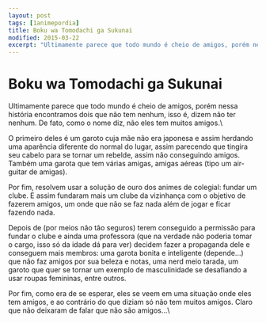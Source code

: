 ```yaml
---
layout: post
tags: [1animepordia]
title: Boku wa Tomodachi ga Sukunai
modified: 2015-03-22
excerpt: "Ultimamente parece que todo mundo é cheio de amigos, porém nessa história encontramos dois que não tem nenhum, isso é, dizem não ter nenhum. De fato, como o nome diz, não eles tem muitos amigos.<br>"
---
```


Boku wa Tomodachi ga Sukunai
============================

Ultimamente parece que todo mundo é cheio de amigos, porém nessa
história encontramos dois que não tem nenhum, isso é, dizem não ter
nenhum. De fato, como o nome diz, não eles tem muitos amigos.\

O primeiro deles é um garoto cuja mãe não era japonesa e assim herdando
uma aparência diferente do normal do lugar, assim parecendo que tingira
seu cabelo para se tornar um rebelde, assim não conseguindo amigos.
Também uma garota que tem várias amigas, amigas aéreas (tipo um
air-guitar de amigas).

Por fim, resolvem usar a solução de ouro dos animes de colegial: fundar
um clube. E assim fundaram mais um clube da vizinhança com o objetivo de
fazerem amigos, um onde que não se faz nada além de jogar e ficar
fazendo nada.

Depois de (por meios não tão seguros) terem conseguido a permissão para
fundar o clube e ainda uma professora (que na verdade não poderia tomar
o cargo, isso só da idade dá para ver) decidem fazer a propaganda dele e
conseguem mais membros: uma garota bonita e inteligente (depende…) que
não faz amigos por sua beleza e notas, uma nerd meio tarada, um garoto
que quer se tornar um exemplo de masculinidade se desafiando a usar
roupas femininas, entre outros.

Por fim, como era de se esperar, eles se veem em uma situação onde eles
tem amigos, e ao contrário do que diziam só não tem muitos amigos. Claro
que não deixaram de falar que não são amigos…\


